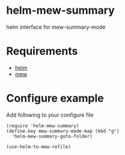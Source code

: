 # helm-mew-summary
helm interface for mew-summary-mode

# Requirements

- [helm](https://github.com/emacs-helm/helm)
- [mew](https://github.com/kazu-yamamoto/Mew)

# Configure example

Add following to your configure file

```emacs-lisp
(require 'helm-mew-summary)
(define-key mew-summary-mode-map (kbd "g")
  'helm-mew-summary-goto-folder)

(use-helm-to-mew-refile)
```
